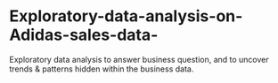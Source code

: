 # Exploratory-data-analysis-on-Adidas-sales-data-
Exploratory data analysis to answer business question, and to uncover trends &amp; patterns hidden within the business data.
